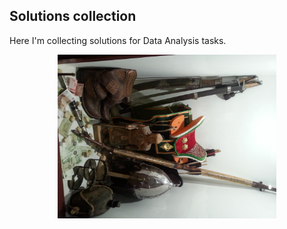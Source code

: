 ## Solutions collection

Here I'm collecting solutions for Data Analysis tasks.

<p align="center">
  <img src="https://github.com/Filareth2015/Solutions-collection/blob/master/20130906_203739_5.jpg" width="350"/>
</p>
